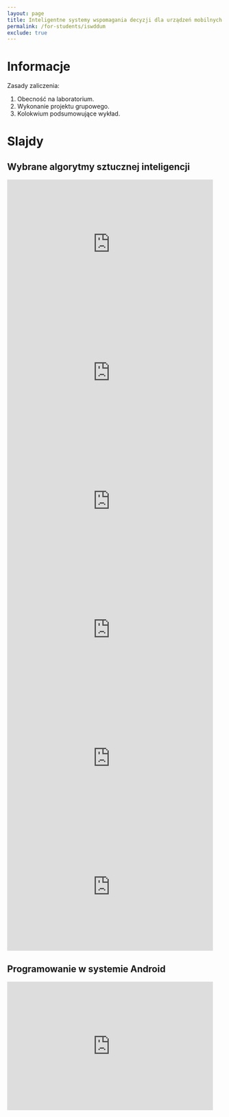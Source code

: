 ```yaml
---
layout: page
title: Inteligentne systemy wspomagania decyzji dla urządzeń mobilnych
permalink: /for-students/iswddum
exclude: true
---
```


# Informacje

Zasady zaliczenia:

1. Obecność na laboratorium.
2. Wykonanie projektu grupowego.
3. Kolokwium podsumowujące wykład.

# Slajdy

## Wybrane algorytmy sztucznej inteligencji

<iframe src="https://docs.google.com/presentation/d/e/2PACX-1vQW-B-nhI5dCnK3ciU4PVtbzEaCTE8IV6mo7UhNvIdZPEsyf0nmfV0Qllb22jSurVE3mZXn2DeCvo47/embed?start=false&loop=false&delayms=3000" frameborder="0" width="480" height="299" allowfullscreen="true" mozallowfullscreen="true" webkitallowfullscreen="true"></iframe>

<iframe src="https://docs.google.com/presentation/d/e/2PACX-1vSy8dpgS0_gu06WAS7I75eEMTZb8pToArx0by9aXU-ituG6KLyjyYOrxokXtqumvHyZQFVX4IFu5RV4/embed?start=false&loop=false&delayms=3000" frameborder="0" width="480" height="299" allowfullscreen="true" mozallowfullscreen="true" webkitallowfullscreen="true"></iframe>

<iframe src="https://docs.google.com/presentation/d/1YcFSRv1QLtb04Fa-Hwp1g7S6XEwWqXWwQgrvPgKfzo4/embed?start=false&loop=false&delayms=3000" frameborder="0" width="480" height="299" allowfullscreen="true" mozallowfullscreen="true" webkitallowfullscreen="true"></iframe>

<iframe src="https://docs.google.com/presentation/d/1_k9N8-8shEE0kW2anQD7ZHOo-d3wzc36F9q2i5vsBJ0/embed?start=false&loop=false&delayms=3000" frameborder="0" width="480" height="299" allowfullscreen="true" mozallowfullscreen="true" webkitallowfullscreen="true"></iframe>

<iframe src="https://docs.google.com/presentation/d/e/2PACX-1vSCX4AwzpLNs8c_pSI3gUlIOak0c3HsCRfwhm7PBaME97dFTTpoebq4hIFz1Njnu_8cue_5wLqNqRc0/embed?start=false&loop=false&delayms=3000" frameborder="0" width="480" height="299" allowfullscreen="true" mozallowfullscreen="true" webkitallowfullscreen="true"></iframe>

<iframe src="https://docs.google.com/presentation/d/1Tr8lpgEvjKWYgDdio2sM47CUF1DPd0b_Q9wK4R_tCcs/embed?start=false&loop=false&delayms=3000" frameborder="0" width="480" height="299" allowfullscreen="true" mozallowfullscreen="true" webkitallowfullscreen="true"></iframe>

## Programowanie w systemie Android

<iframe src="https://docs.google.com/presentation/d/1lLJL2lIDV5aM5yBJWEsIwSKgKXlUFmlRuve1kZeqApk/embed?start=false&loop=false&delayms=3000" frameborder="0" width="480" height="299" allowfullscreen="true" mozallowfullscreen="true" webkitallowfullscreen="true"></iframe>
